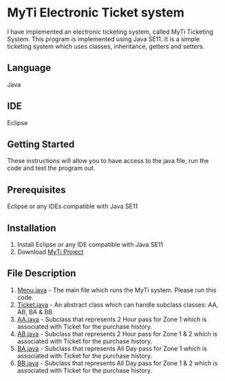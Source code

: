 # MyTi Electronic Ticket system
I have implemented an electronic ticketing system, called MyTi Ticketing System. This program is implemented using Java SE11. It is a simple ticketing system which uses classes, inheritance, getters and setters. 

## Language
Java 

## IDE
Eclipse 

## Getting Started
These instructions will allow you to have access to the java file, run the code and test the program out. 

## Prerequisites
Eclipse or any IDEs compatible with Java SE11

## Installation
1. Install Eclipse or any IDE compatible with Java SE11
2. Download [MyTi Project](https://github.com/katecxh/s3914155_AdvProg_Assignment1/tree/master/s3914155_AdvProg_Assignment1/src/s3914155_AdvProg_Assignment1#:~:text=1%20hour%20ago-,Menu.java,-First%20Commit)

## File Description
1. [Menu.java](https://github.com/katecxh/s3914155_AdvProg_Assignment1/tree/master/s3914155_AdvProg_Assignment1/src/s3914155_AdvProg_Assignment1#:~:text=1%20hour%20ago-,Menu.java,-First%20Commit) - The main file which runs the MyTi system. Please run this code.
2. [Ticket.java](https://github.com/katecxh/s3914155_AdvProg_Assignment1/tree/master/s3914155_AdvProg_Assignment1/src/s3914155_AdvProg_Assignment1#:~:text=1%20hour%20ago-,Menu.java,-First%20Commit) - An abstract class which can handle subclass classes: AA, AB, BA & BB
3. [AA.java](https://github.com/katecxh/s3914155_AdvProg_Assignment1/blob/master/s3914155_AdvProg_Assignment1/src/s3914155_AdvProg_Assignment1/AA.java) - Subclass that represents 2 Hour pass for Zone 1 which is associated with Ticket for the purchase history. 
4. [AB.java](https://github.com/katecxh/s3914155_AdvProg_Assignment1/blob/master/s3914155_AdvProg_Assignment1/src/s3914155_AdvProg_Assignment1/AB.java) - Subclass that represents 2 Hour pass for Zone 1 & 2 which is associated with Ticket for the purchase history. 
5. [BA.java](https://github.com/katecxh/s3914155_AdvProg_Assignment1/blob/master/s3914155_AdvProg_Assignment1/src/s3914155_AdvProg_Assignment1/BA.java) - Subclass that represents All Day pass for Zone 1 which is associated with Ticket for the purchase history. 
6. [BB.java](https://github.com/katecxh/s3914155_AdvProg_Assignment1/blob/master/s3914155_AdvProg_Assignment1/src/s3914155_AdvProg_Assignment1/BB.java) - Subclass that represents All Day pass for Zone 1 & 2 which is associated with Ticket for the purchase history. 
